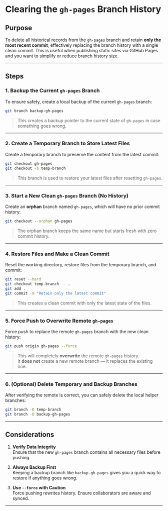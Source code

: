 # Clearing the `gh-pages` Branch History

## Purpose
To delete all historical records from the `gh-pages` branch and retain **only the most recent commit**, effectively replacing the branch history with a single clean commit. This is useful when publishing static sites via GitHub Pages and you want to simplify or reduce branch history size.

---

## Steps

### 1. Backup the Current `gh-pages` Branch
To ensure safety, create a local backup of the current `gh-pages` branch:

```bash
git branch backup-gh-pages
```

> This creates a backup pointer to the current state of `gh-pages` in case something goes wrong.

---

### 2. Create a Temporary Branch to Store Latest Files
Create a temporary branch to preserve the content from the latest commit:

```bash
git checkout gh-pages
git checkout -b temp-branch
```

> This branch is used to restore your latest files after resetting `gh-pages`.

---

### 3. Start a New Clean `gh-pages` Branch (No History)
Create an **orphan** branch named `gh-pages`, which will have no prior commit history:

```bash
git checkout --orphan gh-pages
```

> The orphan branch keeps the same name but starts fresh with zero commit history.

---

### 4. Restore Files and Make a Clean Commit
Reset the working directory, restore files from the temporary branch, and commit:

```bash
git reset --hard
git checkout temp-branch -- .
git add .
git commit -m "Retain only the latest commit"
```

> This creates a clean commit with only the latest state of the files.

---

### 5. Force Push to Overwrite Remote `gh-pages`
Force push to replace the remote `gh-pages` branch with the new clean history:

```bash
git push origin gh-pages --force
```

> This will completely **overwrite** the remote `gh-pages` history.  
> It **does not** create a new remote branch — it replaces the existing one.

---

### 6. (Optional) Delete Temporary and Backup Branches
After verifying the remote is correct, you can safely delete the local helper branches:

```bash
git branch -D temp-branch
git branch -D backup-gh-pages
```

---

## Considerations

1. **Verify Data Integrity**  
   Ensure that the new `gh-pages` branch contains all necessary files before pushing.

2. **Always Backup First**  
   Keeping a backup branch like `backup-gh-pages` gives you a quick way to restore if anything goes wrong.

3. **Use `--force` with Caution**  
   Force pushing rewrites history. Ensure collaborators are aware and synced.

---

